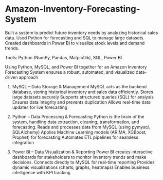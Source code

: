 # Amazon-Inventory-Forecasting-System
Built a system to predict future inventory needs by analyzing historical sales data. Used Python for forecasting and SQL to manage large datasets. Created dashboards in Power BI to visualize stock levels and demand trends.

Tools: Python (NumPy, Pandas, Matplotlib), SQL, Power BI

Using Python, MySQL, and Power BI together for an Amazon Inventory Forecasting System ensures a robust, automated, and visualized data-driven approach
1. MySQL – Data Storage & Management
MySQL acts as the backend database, storing historical inventory and sales data efficiently.
Stores large datasets securely
Supports structured queries (SQL) for analysis
Ensures data integrity and prevents duplication
Allows real-time data updates for live forecasting

2. Python – Data Processing & Forecasting
Python is the brain of the system, handling data extraction, cleaning, transformation, and forecasting.
Reads and processes data from MySQL (using pymysql, SQLAlchemy)
Applies Machine Learning models (ARIMA, XGBoost, Prophet) for forecasting
Automates ETL pipelines for seamless integration

3. Power BI – Data Visualization & Reporting
Power BI creates interactive dashboards for stakeholders to monitor inventory trends and make decisions.
Connects directly to MySQL for real-time reporting
Provides dynamic visualizations (charts, graphs, heatmaps)
Enables business intelligence with KPI tracking
